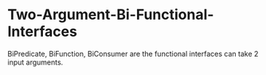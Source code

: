 # Two-Argument-Bi-Functional-Interfaces
BiPredicate, BiFunction, BiConsumer are the functional interfaces can take 2 input arguments.
